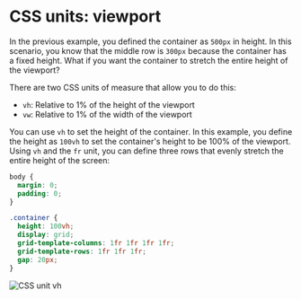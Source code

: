 # CSS units: viewport

In the previous example, you defined the container as `500px` in height. In this scenario, you know that the middle row is `300px` because the container has a fixed height. What if you want the container to stretch the entire height of the viewport?

There are two CSS units of measure that allow you to do this:

-   `vh`: Relative to 1% of the height of the viewport
-   `vw`: Relative to 1% of the width of the viewport

You can use `vh` to set the height of the container. In this example, you define the height as `100vh` to set the container's height to be 100% of the viewport. Using `vh` and the `fr` unit, you can define three rows that evenly stretch the entire height of the screen:

```css
body {
  margin: 0;
  padding: 0;
}

.container {
  height: 100vh;
  display: grid;
  grid-template-columns: 1fr 1fr 1fr 1fr;
  grid-template-rows: 1fr 1fr 1fr;
  gap: 20px;
}
```

![CSS unit vh](https://user-images.githubusercontent.com/94882786/176824725-15e59044-224d-4790-9ecb-19a663e18a55.png)
